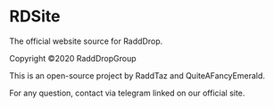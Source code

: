 # RDSite
 The official website source for RaddDrop.
 
 Copyright ©2020 RaddDropGroup
 
 This is an open-source project by RaddTaz and QuiteAFancyEmerald.

 For any question, contact via telegram linked on our official site.
